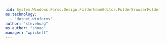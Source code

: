```yaml
---
uid: System.Windows.Forms.Design.FolderNameEditor.FolderBrowserFolder
ms.technology: 
  - "dotnet-winforms"
author: "stevehoag"
ms.author: "shoag"
manager: "wpickett"
---
```

